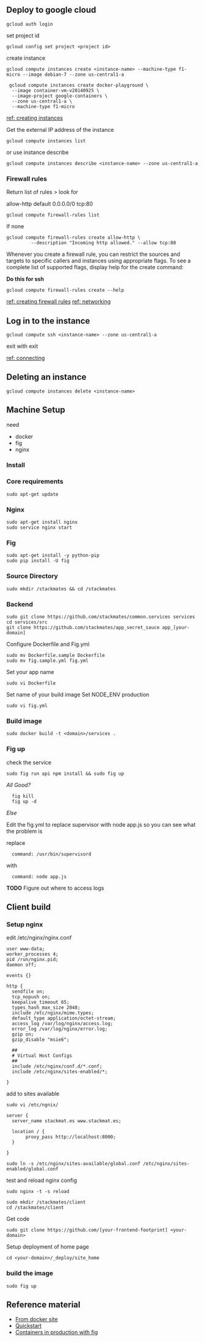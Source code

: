 
## Deploy to google cloud


```
gcloud auth login
```

set project id
```
gcloud config set project <project id>
```



create instance
```
gcloud compute instances create <instance-name> --machine-type f1-micro --image debian-7 --zone us-central1-a
```

```
 gcloud compute instances create docker-playground \
  --image container-vm-v20140925 \
  --image-project google-containers \
  --zone us-central1-a \
  --machine-type f1-micro
```

[ref: creating instances](https://cloud.google.com/sdk/gcloud/reference/compute/instances/create)


Get the external IP address of the instance
```
gcloud compute instances list
```

or use instance describe
```
gcloud compute instances describe <instance-name> --zone us-central1-a
```


### Firewall rules

Return list of rules > look for

allow-http              default 0.0.0.0/0     tcp:80
```
gcloud compute firewall-rules list
```


If none
```
gcloud compute firewall-rules create allow-http \
         --description "Incoming http allowed." --allow tcp:80
```



Whenever you create a firewall rule, you can restrict the sources and targets to specific callers and instances using appropriate flags. To see a complete list of supported flags, display help for the create command:

**Do this for ssh**

```
gcloud compute firewall-rules create --help
```

[ref: creating firewall rules](https://cloud.google.com/sdk/gcloud/reference/compute/firewall-rules/create)
[ref: networking](https://cloud.google.com/compute/docs/networking)



## Log in to the instance

```
gcloud compute ssh <instance-name> --zone us-central1-a
```

exit with exit

[ref: connecting](https://cloud.google.com/compute/docs/gcloud-compute/#connecting)


## Deleting an instance
```
gcloud compute instances delete <instance-name>
```


## Machine Setup

need

* docker
* fig
* nginx


### Install

### Core requirements
```
sudo apt-get update
```

### Nginx

```
sudo apt-get install nginx
sudo service nginx start
```


### Fig

```
sudo apt-get install -y python-pip
sudo pip install -U fig
```

### Source Directory

```
sudo mkdir /stackmates && cd /stackmates
```


### Backend

```
sudo git clone https://github.com/stackmates/common.services services
cd services/src
git clone https://github.com/stackmates/app_secret_sauce app_[your-domain]
```


Configure Dockerfile and Fig.yml
```
sudo mv Dockerfile.sample Dockerfile
sudo mv fig.sample.yml fig.yml
```

Set your app name
```
sudo vi Dockerfile
```

Set name of your build image
Set NODE_ENV production
```
sudo vi fig.yml
```

### Build image

```
sudo docker build -t <domain>/services .
```

### Fig up

check the service
```
sudo fig run api npm install && sudo fig up
```

*All Good?*

```
  fig kill
  fig up -d
```

*Else*

Edit the fig.yml to replace supervisor with node app.js so you can see what the problem is

replace
```
  command: /usr/bin/supervisord
```

with
```
  command: node app.js
```

**TODO** Figure out where to access logs



## Client build


### Setup nginx

edit /etc/nginx/nginx.conf

```
user www-data;
worker_processes 4;
pid /run/nginx.pid;
daemon off;

events {}

http {
  sendfile on;
  tcp_nopush on;
  keepalive_timeout 65;
  types_hash_max_size 2048;
  include /etc/nginx/mime.types;
  default_type application/octet-stream;
  access_log /var/log/nginx/access.log;
  error_log /var/log/nginx/error.log;
  gzip on;
  gzip_disable "msie6";

  ##
  # Virtual Host Configs
  ##
  include /etc/nginx/conf.d/*.conf;
  include /etc/nginx/sites-enabled/*;

}
```

add to sites available

```
sudo vi /etc/ngnix/
```

```
server {
  server_name stackmat.es www.stackmat.es;

  location / {
       proxy_pass http://localhost:8000;
  }

}
```

```
sudo ln -s /etc/nginx/sites-available/global.conf /etc/nginx/sites-enabled/global.conf
```

test and reload nginx config
```
sudo nginx -t -s reload
```


```
sudo mkdir /stackmates/client
cd /stackmates/client
```

Get code

```
sudo git clone https://github.com/[your-frontend-footprint] <your-domain>
```

Setup deployment of home page

```
cd <your-domain>/_deploy/site_home
```


### build the image

```
sudo fig up
```







## Reference material

* [From docker site](https://docs.docker.com/installation/google/)
* [Quickstart](https://cloud.google.com/compute/docs/quickstart#create_an_instance)
* [Containers in production with fig]( http://blog.docker.com/2014/08/orchestrating-docker-containers-in-production-using-fig/)

